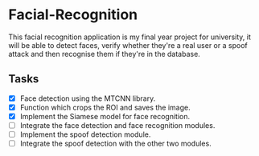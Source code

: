# Facial-Recognition
This facial recognition application is my final year project for university, it will be able to detect faces, verify whether they're a real user or a spoof attack and then recognise them if they're in the database.
 
 ## Tasks
 - [x] Face detection using the MTCNN library.
 - [x] Function which crops the ROI and saves the image.
 - [x] Implement the Siamese model for face recognition.
 - [ ] Integrate the face detection and face recognition modules.
 - [ ] Implement the spoof detection module.
 - [ ] Integrate the spoof detection with the other two modules.
